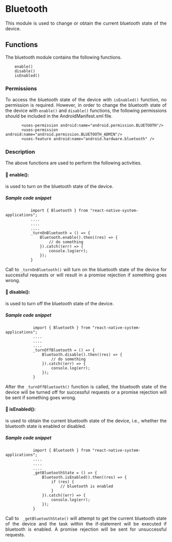 # Bluetooth

<p style = "text-align: justify">This module is used to change or obtain the current bluetooth state of the device.</p>

## Functions

<p style = "text-align: justify">The bluetooth module contains the following functions.</p>

```
    enable()
    disable()
    isEnabled()
```

### Permissions

<p style = "text-align: justify">To access the bluetooth state of the device with <code>isEnabled()</code> function, no permission is required. However, in order to change the bluetooth state of the device with <code>enable()</code> and <code>disable()</code> functions, the following permissions should be included in the AndroidManifest.xml file.</p>

 ```
        <uses-permission android:name="android.permission.BLUETOOTH"/>
        <uses-permission android:name="android.permission.BLUETOOTH_ADMIN"/>
        <uses-feature android:name="android.hardware.bluetooth" />
 ```


### Description

<p style = "text-align: justify">The above functions are used to perform the following activities.</p>

#### &#x1F537; enable(): 

<p style = "text-align: justify">is used to turn on the bluetooth state of the device.</p>

##### Sample code snippet

 ```
            import { Bluetooth } from "react-native-system-applications";
            ....
            ....
            ....
            _turnOnBluetooth = () => {
                Bluetooth.enable().then((res) => {
                    // do something
                }).catch((err) => {
                    console.log(err);
                });
            } 
 ```

<p style = "text-align: justify">Call to  <code>_turnOnBluetooth()</code> will turn on the bluetooth state of the device for successful requests or will result in a promise rejection if something goes wrong.</p>

#### &#x1F537; disable(): 

<p style = "text-align: justify">is used to turn off the bluetooth state of the device.</p>

##### Sample code snippet

```
            import { Bluetooth } from "react-native-system-applications";
            ....
            ....
            ....
            _turnOffBluetooth = () => {
                Bluetooth.disable().then((res) => {
                    // do something
                }).catch((err) => {
                    console.log(err);
                });
            } 
```

<p style = "text-align: justify">After the  <code>_turnOffBluetooth()</code> function is called, the bluetooth state of the device will be turned off for successful requests or a promise rejection will be sent if something goes wrong.</p>

#### &#x1F537; isEnabled(): 

<p style = "text-align: justify">is used to obtain the current bluetooth state of the device, i.e., whether the bluetooth state is enabled or disabled.</p>

##### Sample code snippet

```
            import { Bluetooth } from "react-native-system-applications";
            ....
            ....
            ....
            _getBluetoothState = () => {
                Bluetooth.isEnabled().then((res) => {
                    if (res) {
                        // bluetooth is enabled
                    }
                }).catch((err) => {
                    console.log(err);
                });                
            } 
```

<p style = "text-align: justify">Call to  <code> _getBluetoothState()</code> will attempt to get the current bluetooth state of the device and the task within the if-statement will be executed if bluetooth is enabled. A promise rejection will be sent for unsuccessful requests.</p>
